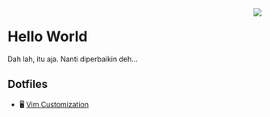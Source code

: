 <img align="right" src="https://github-readme-stats.vercel.app/api?username=skymunn&title_color=333&text_color=777&show_icons=true&icon_color=333">

# Hello World

Dah lah, itu aja. Nanti diperbaikin deh...

## Dotfiles
* 🖥 [Vim Customization](https://github.com/skymunn/.vimrc)
